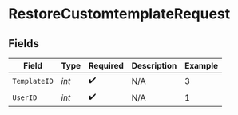 # RestoreCustomtemplateRequest


## Fields

| Field              | Type               | Required           | Description        | Example            |
| ------------------ | ------------------ | ------------------ | ------------------ | ------------------ |
| `TemplateID`       | *int*              | :heavy_check_mark: | N/A                | 3                  |
| `UserID`           | *int*              | :heavy_check_mark: | N/A                | 1                  |